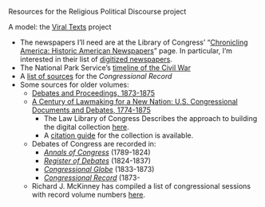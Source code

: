 Resources for the Religious Political Discourse project

A model: the [Viral Texts][1] project

* The newspapers I’ll need are at the Library of Congress’ “[Chronicling America: Historic American Newspapers][2]” page. In particular, I’m interested in their list of [digitized newspapers][3].
* The National Park Service’s [timeline of the Civil War][4]
* A [list of sources][5] for the *Congressional Record*
* Some sources for older volumes:
	* [Debates and Proceedings, 1873-1875][6]
	* [A Century of Lawmaking for a New Nation: U.S. Congressional Documents and Debates, 1774-1875][7]
		* The Law Library of Congress Describes the approach to building the digital collection [here][8].
		* A [citation guide][9] for the collection is available.
	* Debates of Congress are recorded in:
		* *[Annals of Congress][10]* (1789-1824)
		* *[Register of Debates][11]* (1824-1837)
		* *[Congressional Globe][12]* (1833-1873)
		* *[Congressional Record][13]* (1873-
	* Richard J. McKinney has compiled a list of congressional sessions with record volume numbers [here][14].

[1]:	http://viraltexts.org/
[2]:	http://chroniclingamerica.loc.gov
[3]:	http://chroniclingamerica.loc.gov/newspapers/
[4]:	https://www.nps.gov/civilwar/customcf/timeline.html
[5]:	http://www.llsdc.org/sources-for-the-congressional-record--free-and-commercial
[6]:	http://www.memory.loc.gov/ammem/amlaw/lwcrlink.html
[7]:	http://www.memory.loc.gov/ammem/amlaw/lawhome.html
[8]:	http://www.memory.loc.gov/ammem/amlaw/lwdigit.html
[9]:	http://www.memory.loc.gov/ammem/amlaw/lwcite.html
[10]:	http://www.memory.loc.gov/ammem/amlaw/lwac.html
[11]:	http://www.memory.loc.gov/ammem/amlaw/lwrd.html
[12]:	http://www.memory.loc.gov/ammem/amlaw/lwcg.html
[13]:	http://www.memory.loc.gov/ammem/amlaw/lwcr.html
[14]:	http://www.llsdc.org/assets/sourcebook/sess-cong-w-debate-record.pdf